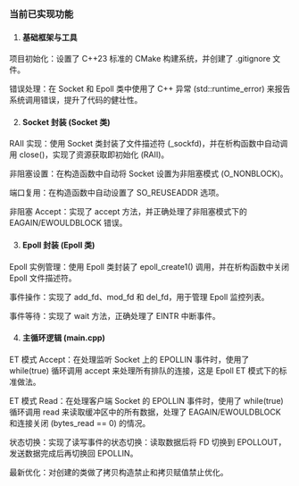 ### 当前已实现功能


1. #### 基础框架与工具

  项目初始化：设置了 C++23 标准的 CMake 构建系统，并创建了 .gitignore 文件。

错误处理：在 Socket 和 Epoll 类中使用了 C++ 异常 (std::runtime_error) 来报告系统调用错误，提升了代码的健壮性。

2. #### Socket 封装 (Socket 类)

  RAII 实现：使用 Socket 类封装了文件描述符 (_sockfd)，并在析构函数中自动调用 close()，实现了资源获取即初始化 (RAII)。

非阻塞设置：在构造函数中自动将 Socket 设置为非阻塞模式 (O_NONBLOCK)。

端口复用：在构造函数中自动设置了 SO_REUSEADDR 选项。

非阻塞 Accept：实现了 accept 方法，并正确处理了非阻塞模式下的 EAGAIN/EWOULDBLOCK 错误。

3. #### Epoll 封装 (Epoll 类)

  Epoll 实例管理：使用 Epoll 类封装了 epoll_create1() 调用，并在析构函数中关闭 Epoll 文件描述符。

事件操作：实现了 add_fd、mod_fd 和 del_fd，用于管理 Epoll 监控列表。

事件等待：实现了 wait 方法，正确处理了 EINTR 中断事件。

4. #### 主循环逻辑 (main.cpp)

  ET 模式 Accept：在处理监听 Socket 上的 EPOLLIN 事件时，使用了 while(true) 循环调用 accept 来处理所有排队的连接，这是 Epoll ET 模式下的标准做法。

ET 模式 Read：在处理客户端 Socket 的 EPOLLIN 事件时，使用了 while(true) 循环调用 read 来读取缓冲区中的所有数据，处理了 EAGAIN/EWOULDBLOCK 和连接关闭 (bytes_read == 0) 的情况。

状态切换：实现了读写事件的状态切换：读取数据后将 FD 切换到 EPOLLOUT，发送数据完成后再切换回 EPOLLIN。

最新优化：对创建的类做了拷贝构造禁止和拷贝赋值禁止优化。